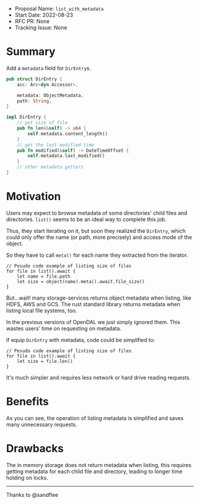 - Proposal Name: `list_with_metadata`
- Start Date: 2022-08-23
- RFC PR: None
- Tracking Issue: None

# Summary

Add a `metadata` field for `DirEntry`s.

```rust
pub struct DirEntry {
    acc: Arc<dyn Accessor>,

    metadata: ObjectMetadata,
    path: String,
}

impl DirEntry {
    // get size of file
    pub fn len(&self) -> u64 {
        self.metadata.content_length()
    }
    // get the last modified time
    pub fn modified(&self) -> DateTimeOffset {
        self.metadata.last_modified()
    }
    // other metadata getters
}
```

# Motivation

Users may expect to browse metadata of some directories' child files and directories.
`list()` seems to be an ideal way to complete this job. 

Thus, they start iterating on it, but soon they realized the `DirEntry`, which could only offer the name (or path, 
more precisely) and access mode of the object.

So they have to call `meta()` for each name they extracted from the iterator.
```
// Pesudo code example of listing size of files
for file in list().await {
    let name = file.path
    let size = object(name).meta().await.file_size()
}
```

But...wait! many storage-services returns object metadata when listing, like HDFS, AWS and GCS. The rust standard library
returns metadata when listing local file systems, too.

In the previous versions of OpenDAL we just simply ignored them. This wastes users' time on requesting on metadata.

If equip `DirEntry` with metadata, code could be simplified to:
```
// Pesudo code example of listing size of files
for file in list().await {
    let size = file.len()
}
```
It's much simpler and requires less network or hard drive reading requests.

# Benefits

As you can see, the operation of listing metadata is simplified and saves many unnecessary requests.

# Drawbacks
 
The in memory storage does not return metadata when listing, this requires getting metadata for each child file 
and directory, leading to longer time holding on locks.

---
Thanks to @sandflee